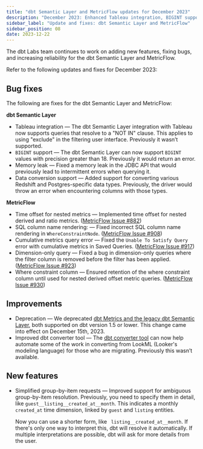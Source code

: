 ```yaml
---
title: "dbt Semantic Layer and MetricFlow updates for December 2023"
description: "December 2023: Enhanced Tableau integration, BIGINT support, LookML to MetricFlow conversion, and deprecation of legacy features."
sidebar_label: "Update and fixes: dbt Semantic Layer and MetricFlow"
sidebar_position: 08
date: 2023-12-22
---
```

The dbt Labs team continues to work on adding new features, fixing bugs, and increasing reliability for the dbt Semantic Layer and MetricFlow.

Refer to the following updates and fixes for December 2023:

## Bug fixes

The following are fixes for the dbt Semantic Layer and MetricFlow:

**dbt Semantic Layer**

- Tableau integration &mdash; The dbt Semantic Layer integration with Tableau now supports queries that resolve to a "NOT IN" clause. This applies to using "exclude" in the filtering user interface. Previously it wasn’t supported.
- `BIGINT` support &mdash; The dbt Semantic Layer can now support `BIGINT` values with precision greater than 18. Previously it would return an error.
- Memory leak &mdash; Fixed a memory leak in the JDBC API that would previously lead to intermittent errors when querying it.
- Data conversion support &mdash; Added support for converting various Redshift and Postgres-specific data types. Previously, the driver would throw an error when encountering columns with those types.

**MetricFlow**

- Time offset for nested metrics &mdash; Implemented time offset for nested derived and ratio metrics. ([MetricFlow Issue #882](https://github.com/dbt-labs/metricflow/issues/882))
- SQL column name rendering: &mdash; Fixed incorrect SQL column name rendering in `WhereConstraintNode`. ([MetricFlow Issue #908](https://github.com/dbt-labs/metricflow/issues/908))
- Cumulative metrics query error &mdash; Fixed the `Unable To Satisfy Query` error with cumulative metrics in Saved Queries. ([MetricFlow Issue #917](https://github.com/dbt-labs/metricflow/issues/917))
- Dimension-only query &mdash; Fixed a bug in dimension-only queries where the filter column is removed before the filter has been applied. ([MetricFlow Issue #923](https://github.com/dbt-labs/metricflow/issues/923))
- Where constraint column &mdash; Ensured retention of the where constraint column until used for nested derived offset metric queries. ([MetricFlow Issue #930](https://github.com/dbt-labs/metricflow/issues/930))

## Improvements

- Deprecation &mdash; We deprecated [dbt Metrics and the legacy dbt Semantic Layer](/docs/dbt-versions/release-notes/Dec-2023/legacy-sl), both supported on dbt version 1.5 or lower. This change came into effect on December 15th, 2023.
- Improved dbt converter tool &mdash; The [dbt converter tool](https://github.com/dbt-labs/dbt-converter) can now help automate some of the work in converting from LookML (Looker's modeling language) for those who are migrating. Previously this wasn’t available. 

## New features

- Simplified group-by-item requests &mdash; Improved support for ambiguous group-by-item resolution. Previously, you need to specify them in detail, like `guest__listing__created_at__month`. This indicates a monthly `created_at` time dimension, linked by `guest` and `listing` entities.
  
  Now you can use a shorter form, like ` listing__created_at__month`. If there's only one way to interpret this, dbt will resolve it automatically. If multiple interpretations are possible, dbt will ask for more details from the user.
